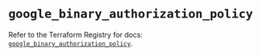 # `google_binary_authorization_policy`

Refer to the Terraform Registry for docs: [`google_binary_authorization_policy`](https://registry.terraform.io/providers/hashicorp/google/6.36.0/docs/resources/binary_authorization_policy).
